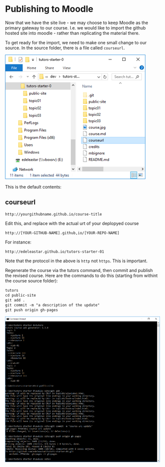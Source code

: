# Publishing to Moodle

Now that we have the site live - we may choose to keep Moodle as the primary gateway to our course. I.e. we would like to import the github hosted site into moodle - rather than replicating the material there. 

To get ready for the import, we need to make one small change to our source. In the source folder, there is a file called `courseurl`. 

![](img/13.png)

This is the default contents:

## courseurl

~~~
http://yourgithubname.github.io/course-title
~~~

Edit this, and replace with the actual urt of your deplopyed course

~~~
http://[YOUR-GITHUB-NAME].github,io/[YOUR-REPO-NAME]
~~~

For instance:

~~~
http://edeleastar.github.io/tutors-starter-01
~~~

Note that the protocol in the above is `http` not `https`. This is important.

Regenerate the course via the tutors command, then commit and publish the revised course. Here are the commands to do this (starting from withint the course source folder):

~~~
tutors
cd public-site
git add .
git commit -m "a description of the update"
git push origin gh-pages
~~~

![](img/20.png)